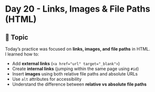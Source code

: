 # Day 20 - Links, Images & File Paths (HTML)

## 📌 Topic  
Today’s practice was focused on **links, images, and file paths** in HTML.  
I learned how to:  
- Add **external links** (`<a href="url" target="_blank">`)  
- Create **internal links** (jumping within the same page using `#id`)  
- Insert **images** using both relative file paths and absolute URLs  
- Use `alt` attributes for accessibility  
- Understand the difference between **relative vs absolute file paths**  
